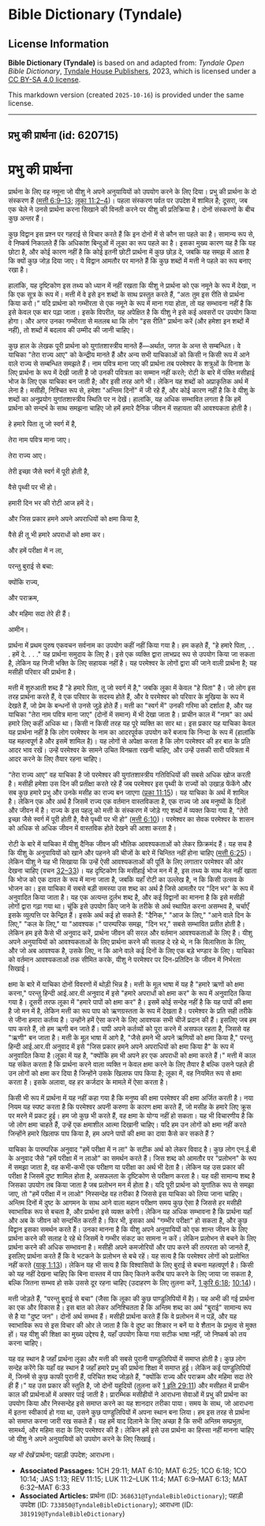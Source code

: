 # Bible Dictionary (Tyndale)

## License Information

**Bible Dictionary (Tyndale)** is based on and adapted from: _Tyndale Open Bible Dictionary_, [Tyndale House Publishers](https://tyndaleopenresources.com/), 2023, which is licensed under a [CC BY-SA 4.0 license](https://creativecommons.org/licenses/by-sa/4.0/legalcode.en).

This markdown version (created `2025-10-16`) is provided under the same license.



--------------------------------

## प्रभु की प्रार्थना (id: 620715)

प्रभु की प्रार्थना
==================

प्रार्थना के लिए वह नमूना जो यीशु ने अपने अनुयायियों को उपयोग करने के लिए दिया। प्रभु की प्रार्थना के दो संस्करण हैं ([मत्ती 6:9–13](https://ref.ly/Matt6:9-Matt6:13); [लूका 11:2–4](https://ref.ly/Luke11:2-Luke11:4))। पहला संस्करण पर्वत पर उपदेश में शामिल है; दूसरा, जब एक चेले ने उनसे प्रार्थना करना सिखाने की विनती करने पर यीशु की प्रतिक्रिया है। दोनों संस्करणों के बीच कुछ अन्तर हैं।

कुछ विद्वान इस प्रश्न पर गहराई से विचार करते हैं कि इन दोनों में से कौन सा पहले का है। सामान्य रूप से, वे निष्कर्ष निकालते हैं कि अधिकांश बिन्दुओं में लूका का रूप पहले का है। इसका मुख्य कारण यह है कि यह छोटा है, और कोई कारण नहीं है कि कोई इतनी छोटी प्रार्थना में कुछ छोड़ दे, जबकि यह समझ में आता है कि क्यों कुछ जोड़ दिया जाए। ये विद्वान आमतौर पर मानते हैं कि कुछ शब्दों में मत्ती ने पहले का रूप बनाए रखा है।

हालांकि, यह दृष्टिकोण इस तथ्य को ध्यान में नहीं रखता कि यीशु ने प्रार्थना को एक नमूने के रूप में देखा, न कि एक सूत्र के रूप में। मत्ती में वे इसे इन शब्दों के साथ प्रस्तुत करते हैं, “अतः तुम इस रीति से प्रार्थना किया करो।” यदि प्रार्थना को गम्भीरता से एक नमूने के रूप में माना गया होता, तो यह सम्भावना नहीं है कि इसे केवल एक बार पढ़ा जाता। इसके विपरीत, यह अपेक्षित है कि यीशु ने इसे कई अवसरों पर उपयोग किया होगा। और अगर उनका गम्भीरता से मतलब था कि लोग "इस रीति" प्रार्थना करें (और हमेशा इन शब्दों में नहीं), तो शब्दों में बदलाव की उम्मीद की जानी चाहिए।

कुछ हाल के लेखक पूरी प्रार्थना को युगांतशास्त्रीय मानते हैं—अर्थात, जगत के अन्त से सम्बन्धित। वे याचिका "तेरा राज्य आए" को केन्द्रीय मानते हैं और अन्य सभी याचिकाओं को किसी न किसी रूप में आने वाले राज्य से सम्बन्धित समझते हैं। नाम पवित्र माना जाए की प्रार्थना तब परमेश्वर के शत्रुओं के विनाश के लिए प्रार्थना के रूप में देखी जाती है जो उनकी पवित्रता का सम्मान नहीं करते; रोटी के बारे में पंक्ति मसीहाई भोज के लिए एक याचिका बन जाती है; और इसी तरह आगे भी। लेकिन यह शब्दों को अप्राकृतिक अर्थ में लेना है। मसीही, निश्चित रूप से, हमेशा "अन्तिम दिनों" में जी रहे हैं, और कोई कारण नहीं है कि वे यीशु के शब्दों का अनुप्रयोग युगांतशास्त्रीय स्थिति पर न देखें। हालांकि, यह अधिक सम्भावित लगता है कि हमें प्रार्थना को सन्दर्भ के साथ समझना चाहिए जो हमें हमारे दैनिक जीवन में सहायता की आवश्यकता होती है।

हे हमारे पिता तू जो स्वर्ग में है,

तेरा नाम पवित्र माना जाए।

तेरा राज्य आए।

तेरी इच्छा जैसे स्वर्ग में पूरी होती है,

वैसे पृथ्वी पर भी हो।

हमारी दिन भर की रोटी आज हमें दे।

और जिस प्रकार हमने अपने अपराधियों को क्षमा किया है,

वैसे ही तू भी हमारे अपराधों को क्षमा कर।

और हमें परीक्षा में न ला,

परन्तु बुराई से बचा:

क्योंकि राज्य,

और पराक्रम,

और महिमा सदा तेरे ही हैं।

आमीन।

प्रार्थना में प्रथम पुरुष एकवचन सर्वनाम का उपयोग कहीं नहीं किया गया है। हम कहते हैं, "हे हमारे पिता, . . . हमें दे. . . ." यह प्रार्थना समुदाय के लिए है। इसे एक व्यक्ति द्वारा लाभप्रद रूप से उपयोग किया जा सकता है, लेकिन यह निजी भक्ति के लिए सहायक नहीं है। यह परमेश्वर के लोगों द्वारा की जाने वाली प्रार्थना है; यह मसीही परिवार की प्रार्थना है।

मत्ती में शुरुआती शब्द हैं "हे हमारे पिता, तू जो स्वर्ग में है," जबकि लूका में केवल "हे पिता" है। जो लोग इस तरह प्रार्थना करते हैं, वे एक परिवार के सदस्य होते हैं, और वे परमेश्वर को परिवार के मुखिया के रूप में देखते हैं, जो प्रेम के बन्धनों से उनसे जुड़े होते हैं। मत्ती का "स्वर्ग में" उनकी गरिमा को दर्शाता है, और यह याचिका "तेरा नाम पवित्र माना जाए" (दोनों में समान) में भी देखा जाता है। प्राचीन काल में "नाम" का अर्थ हमारे लिए कहीं अधिक था। किसी न किसी तरह यह पूरे व्यक्ति का सार था। इस प्रकार यह याचिका केवल यह प्रार्थना नहीं है कि लोग परमेश्वर के नाम का आदरपूर्वक उपयोग करें बजाय कि निन्दा के रूप में (हालांकि यह महत्वपूर्ण है और इसमें शामिल है)। यह लोगों से अपेक्षा करता है कि लोग परमेश्वर की हर बात के प्रति आदर भाव रखें। उन्हें परमेश्वर के सामने उचित विनम्रता रखनी चाहिए, और उन्हें उसकी सारी पवित्रता में आदर करने के लिए तैयार रहना चाहिए।

“तेरा राज्य आए” वह याचिका है जो परमेश्वर की युगांतशास्त्रीय गतिविधियों की सबसे अधिक खोज करती है। मसीही हमेशा उस दिन की प्रतीक्षा करते रहे हैं जब परमेश्वर इस पृथ्वी के राज्यों को उखाड़ फेंकेंगे और सब कुछ हमारे प्रभु और उनके मसीह का राज्य बन जाएगा ([प्रका 11:15](https://ref.ly/Rev11:15))। यह याचिका के अर्थ में शामिल है। लेकिन एक और अर्थ है जिसमें राज्य एक वर्तमान वास्तविकता है, एक राज्य जो अब मनुष्यों के दिलों और जीवन में है। राज्य के इस पहलू को मत्ती के संस्करण में जोड़े गए शब्दों में व्यक्त किया गया है, “तेरी इच्छा जैसे स्वर्ग में पूरी होती है, वैसे पृथ्वी पर भी हो” ([मत्ती 6:10](https://ref.ly/Matt6:10))। परमेश्वर का सेवक परमेश्वर के शासन को अधिक से अधिक जीवन में वास्तविक होते देखने की आशा करता है।

रोटी के बारे में याचिका में यीशु दैनिक जीवन की भौतिक आवश्यकताओं को लेकर फ़िक्रमंद हैं। यह सच है कि यीशु के अनुयायियों को खाने और पहनने की चीजों के बारे में चिन्तित नहीं होना चाहिए ([मत्ती 6:25](https://ref.ly/Matt6:25))। लेकिन यीशु ने यह भी सिखाया कि उन्हें ऐसी आवश्यकताओं की पूर्ति के लिए लगातार परमेश्वर की ओर देखना चाहिए (वचन [32–33](https://ref.ly/Matt6:32-Matt6:33))। यह दृष्टिकोण कि मसीहाई भोज मन में है, इस तथ्य के साथ मेल नहीं खाता कि भोज को एक दावत के रूप में माना जाता है, जबकि यहाँ रोटी का उल्लेख है, न कि किसी उत्सव के भोजन का। इस याचिका में सबसे बड़ी समस्या उस शब्द का अर्थ है जिसे आमतौर पर "दिन भर" के रूप में अनुवादित किया जाता है। यह एक अत्यन्त दुर्लभ शब्द है, और कई विद्वानों का मानना है कि इसे मसीही लोगों द्वारा गढ़ा गया था। चूंकि इसे उपयोग किए जाने के तरीके से अर्थ स्थापित करना असम्भव है, चर्चाएँ इसके व्युत्पत्ति पर केन्द्रित हैं। इसके अर्थ कई हो सकते हैं: "दैनिक," "आज के लिए," "आने वाले दिन के लिए," "कल के लिए," या "आवश्यक।" पारम्परिक समझ, "दिन भर," सबसे सम्भावित प्रतीत होती है। लेकिन हम इसे कैसे भी अनुवाद करें, प्रार्थना जीवन की सरल और वर्तमान आवश्यकताओं के लिए है। यीशु अपने अनुयायियों को आवश्यकताओं के लिए प्रार्थना करने की सलाह दे रहे थे, न कि विलासिता के लिए, और जो अब आवश्यक है, उसके लिए, न कि आने वाले कई दिनों के लिए एक बड़े भण्डार के लिए। याचिका को वर्तमान आवश्यकताओं तक सीमित करके, यीशु ने परमेश्वर पर दिन\-प्रतिदिन के जीवन में निर्भरता सिखाई।

क्षमा के बारे में याचिका दोनों विवरणों में थोड़ी भिन्न है। मत्ती के मूल भाषा में यह है "हमारे ऋणों को क्षमा करना," परन्तु हिन्दी आई.आर.वी अनुवाद में इसे "हमारे अपराधों को क्षमा कर" के रूप में अनुवादित किया गया है। दूसरी तरफ लूका में "हमारे पापों को क्षमा कर" है। इसमें कोई सन्देह नहीं है कि यह पापों की क्षमा है जो मन में है, लेकिन मत्ती का रूप पाप को ऋणग्रस्तता के रूप में देखता है। परमेश्वर के प्रति सही तरीके से जीना हमारा कर्तव्य है। उन्होंने हमें ऐसा करने के लिए आवश्यक सभी चीजें प्रदान की हैं। इसलिए जब हम पाप करते हैं, तो हम ऋणी बन जाते हैं। पापी अपने कर्तव्यों को पूरा करने में असफल रहता है, जिससे वह "ऋणी" बन जाता है। मत्ती के मूल भाषा में आगे है, "जैसे हमने भी अपने ऋणियों को क्षमा किया है," परन्तु हिन्दी आई.आर.वी अनुवाद में इसे "जिस प्रकार हमने अपने अपराधियों को क्षमा किया है" के रूप में अनुवादित किया है।लूका में यह है, "क्योंकि हम भी अपने हर एक अपराधी को क्षमा करते हैं।" मत्ती में काल यह संकेत करता है कि प्रार्थना करने वाला व्यक्ति न केवल क्षमा करने के लिए तैयार है बल्कि उसने पहले ही उन लोगों को क्षमा कर दिया है जिन्होंने उसके खिलाफ पाप किया है; लूका में, वह नियमित रूप से क्षमा करता है। इसके अलावा, वह हर कर्जदार के मामले में ऐसा करता है।

किसी भी रूप में प्रार्थना में यह नहीं कहा गया है कि मनुष्य की क्षमा परमेश्वर की क्षमा अर्जित करती है। नया नियम यह स्पष्ट करता है कि परमेश्वर अपनी करुणा के कारण क्षमा करते हैं, जो मसीह के हमारे लिए क्रूस पर मरने में प्रकट हुई। हम जो कुछ भी करते हैं, वह क्षमा के योग्य नहीं हो सकता। यह भी विचारणीय है कि जो लोग क्षमा चाहते हैं, उन्हें एक क्षमाशील आत्मा दिखानी चाहिए। यदि हम उन लोगों को क्षमा नहीं करते जिन्होंने हमारे खिलाफ पाप किया है, हम अपने पापों की क्षमा का दावा कैसे कर सकते हैं ?

याचिका के पारम्परिक अनुवाद "हमें परीक्षा में न ला" के सटीक अर्थ को लेकर विवाद है। कुछ लोग एन.ई.बी के अनुवाद जैसे "हमें परीक्षा में न लाओ" का समर्थन करते हैं। जिस शब्द को आमतौर पर "प्रलोभन" के रूप में समझा जाता है, वह कभी\-कभी एक परीक्षण या परीक्षा का अर्थ भी देता है। लेकिन यह उस प्रकार की परीक्षा है जिसमें दुष्ट शामिल होता है, असफलता के दृष्टिकोण से परीक्षण करता है। यह वही सामान्य शब्द है जिसका उपयोग तब किया जाता है जब प्रलोभन मन में होता है। यदि पूरी प्रार्थना को युगांतिक रूप से समझा जाए, तो "हमें परीक्षा में न लाओ" निस्सन्देह वह तरीका है जिससे इस याचिका को लिया जाना चाहिए। अन्तिम दिनों में दुष्ट के आगमन के साथ आने वाला महान परीक्षण समय कुछ ऐसा है जिससे हर मसीही स्वाभाविक रूप से बचता है, और प्रार्थना इसे व्यक्त करेगी। लेकिन यह अधिक सम्भावना है कि प्रार्थना यहाँ और अब के जीवन को सन्दर्भित करती है। फिर भी, इसका अर्थ "गम्भीर परीक्षा" हो सकता है, और कुछ विद्वान इसका समर्थन करते हैं। उनका मानना है कि यीशु अपने अनुयायियों को एक शान्त जीवन के लिए प्रार्थना करने की सलाह दे रहे थे जिसमें वे गम्भीर संकट का सामना न करें। लेकिन प्रलोभन से बचने के लिए प्रार्थना करने की अधिक सम्भावना है। मसीही अपने कमजोरियों और पाप करने की तत्परता को जानते हैं, इसलिए प्रार्थना करते हैं कि वे भटकने के प्रलोभन से बचे रहें। यह सत्य है कि परमेश्वर लोगों को प्रलोभित नहीं करते ([याकू 1:13](https://ref.ly/Jas1:13))। लेकिन यह भी सत्य है कि विश्वासियों के लिए बुराई से बचना महत्वपूर्ण है। किसी को यह नहीं देखना चाहिए कि बिना वास्तव में पाप किए कितने करीब पाप करने के लिए जाया जा सकता है, बल्कि जितना सम्भव हो सके उससे दूर रहना चाहिए (उदाहरण के लिए तुलना करें, [1 कुरि 6:18](https://ref.ly/1Cor6:18); [10:14](https://ref.ly/1Cor10:14))।

मत्ती जोड़ते हैं, "परन्तु बुराई से बचा" (जैसा कि लूका की कुछ पाण्डुलिपियों में है)। यह अभी की गई प्रार्थना का एक और विकास है। इस बात को लेकर अनिश्चितता है कि अन्तिम शब्द का अर्थ "बुराई" सामान्य रूप से है या "दुष्ट जन"। दोनों अर्थ सम्भव हैं। मसीही प्रार्थना करते हैं कि वे प्रलोभन में न पड़ें, और यह स्वाभाविक रूप से इस विचार की ओर ले जाता है कि वे दुष्ट का शिकार न बनें या वे शैतान के प्रभुत्व से मुक्त हों। यह यीशु की शिक्षा का मुख्य उद्देश्य है, यहाँ उपयोग किया गया सटीक भाषा नहीं, जो निष्कर्ष को तय करना चाहिए।

यह वह स्थान है जहाँ प्रार्थना लूका और मत्ती की सबसे पुरानी पाण्डुलिपियों में समाप्त होती है। कुछ लोग सन्देह करेंगे कि यहाँ वह स्थान है जहाँ हमारे प्रभु की प्रार्थना शिक्षा में समाप्त हुई। लेकिन कई पाण्डुलिपियों में, जिनमें से कुछ काफी पुरानी हैं, परिचित शब्द जोड़ते हैं, "क्योंकि राज्य और पराक्रम और महिमा सदा तेरे ही हैं।" यह उस प्रकार की स्तुति है, जो दोनों यहूदियों (तुलना करें [1 इति 29:11](https://ref.ly/1Chr29:11)) और मसीहत में प्राचीन काल की प्रार्थनाओं में अक्सर पाई जाती है। प्रारम्भिक मसीहीयों ने आराधना सेवाओं में प्रभु की प्रार्थना का उपयोग किया और निस्सन्देह इसे समाप्त करने का यह शानदार तरीका पाया। समय के साथ, जो आराधना में इतना स्वीकार्य हो गया था, उसने कुछ पाण्डुलिपियों में अपना स्थान बना लिया। हम इस तरह से प्रार्थना को समाप्त करना जारी रख सकते हैं। यह हमें याद दिलाने के लिए अच्छा है कि सभी अन्तिम सम्प्रभुता, सामर्थ्य, और महिमा सदा के लिए परमेश्वर की है। लेकिन हमें इसे उस प्रार्थना का हिस्सा नहीं मानना चाहिए जो यीशु ने अपने अनुयायियों को उपयोग करने के लिए सिखाई।

*यह भी देखें* प्रार्थना; पहाड़ी उपदेश; आराधना।

* **Associated Passages:** 1CH 29:11; MAT 6:10; MAT 6:25; 1CO 6:18; 1CO 10:14; JAS 1:13; REV 11:15; LUK 11:2–LUK 11:4; MAT 6:9–MAT 6:13; MAT 6:32–MAT 6:33
* **Associated Articles:** प्रार्थना (ID: `368631@TyndaleBibleDictionary`); पहाड़ी उपदेश (ID: `733850@TyndaleBibleDictionary`); आराधना (ID: `381919@TyndaleBibleDictionary`)

